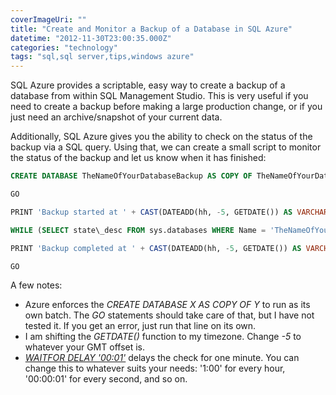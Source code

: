 ```yaml
---
coverImageUri: ""
title: "Create and Monitor a Backup of a Database in SQL Azure"
datetime: "2012-11-30T23:00:35.000Z"
categories: "technology"
tags: "sql,sql server,tips,windows azure"
---
```


SQL Azure provides a scriptable, easy way to create a backup of a database from within SQL Management Studio. This is very useful if you need to create a backup before making a large production change, or if you just need an archive/snapshot of your current data.

Additionally, SQL Azure gives you the ability to check on the status of the backup via a SQL query. Using that, we can create a small script to monitor the status of the backup and let us know when it has finished:

```sql
CREATE DATABASE TheNameOfYourDatabaseBackup AS COPY OF TheNameOfYourDatabaseToBeBackedUp

GO

PRINT 'Backup started at ' + CAST(DATEADD(hh, -5, GETDATE()) AS VARCHAR(100))

WHILE (SELECT state\_desc FROM sys.databases WHERE Name = 'TheNameOfYourDatabaseBackup') = 'COPYING' BEGIN -- Check every minute to see if the backup has completed WAITFOR DELAY '00:01' END

PRINT 'Backup completed at ' + CAST(DATEADD(hh, -5, GETDATE()) AS VARCHAR(100))

GO
```

A few notes:

- Azure enforces the _CREATE DATABASE X AS COPY OF Y_ to run as its own batch. The _GO_ statements should take care of that, but I have not tested it. If you get an error, just run that line on its own.
- I am shifting the _GETDATE()_ function to my timezone. Change _\-5_ to whatever your GMT offset is.
- _[WAITFOR DELAY '00:01'](http://blog.sqlauthority.com/2007/06/18/sql-server-delay-function-waitfor-clause-delay-execution-of-commands/ "SQL SERVER — Delay Function — WAITFOR clause — Delay Execution of Commands")_ delays the check for one minute. You can change this to whatever suits your needs: '1:00' for every hour, '00:00:01' for every second, and so on.
